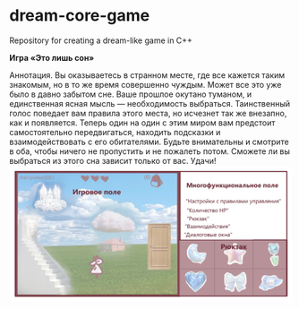 # dream-core-game
Repository for creating a dream-like game in C++

**Игра «Это лишь сон»**

Аннотация. Вы оказываетесь в странном месте, где все кажется таким знакомым, но в то же время совершенно чуждым. Может все это уже было в давно забытом сне. Ваше прошлое окутано туманом, и единственная ясная мысль — необходимость выбраться. Таинственный голос поведает вам правила этого места, но исчезнет так же внезапно, как и появляется. Теперь один на один с этим миром вам предстоит самостоятельно передвигаться, находить подсказки и взаимодействовать с его обитателями. Будьте внимательны и смотрите в оба, чтобы ничего не пропустить и не пожалеть потом. Сможете ли вы выбраться из этого сна зависит только от вас. Удачи! 
![alt text](source/screen_scheme.jpg)